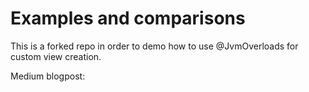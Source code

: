 # Examples and comparisons 
This is a forked repo in order to demo how to use @JvmOverloads for custom view creation.

Medium blogpost: 
